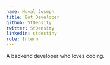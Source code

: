 ```yaml
---
name: Noyal Joseph
title: Bot Developer
github: StDensity
twitter: StDensity
linkedin: stdestiny
role: Intern
---
```


A backend developer who loves coding.
